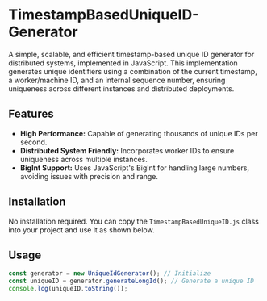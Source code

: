 # TimestampBasedUniqueID-Generator

A simple, scalable, and efficient timestamp-based unique ID generator for distributed systems, implemented in JavaScript. This implementation generates unique identifiers using a combination of the current timestamp, a worker/machine ID, and an internal sequence number, ensuring uniqueness across different instances and distributed deployments.

## Features

- **High Performance:** Capable of generating thousands of unique IDs per second.
- **Distributed System Friendly:** Incorporates worker IDs to ensure uniqueness across multiple instances.
- **BigInt Support:** Uses JavaScript's BigInt for handling large numbers, avoiding issues with precision and range.

## Installation

No installation required. You can copy the `TimestampBasedUniqueID.js` class into your project and use it as shown below.

## Usage

```javascript
const generator = new UniqueIdGenerator(); // Initialize
const uniqueID = generator.generateLongId(); // Generate a unique ID
console.log(uniqueID.toString());

